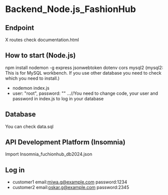 ﻿# Backend_Node.js_FashionHub
##  Endpoint 
X routes 
check documentation.html 

## How to start (Node.js)
npm install 
nodemon -g express jsonwebtoken dotenv cors mysql2 (mysql2: This is for MySQL workbench. If you use other database you need to check which you need to install.)
- nodemon index.js
- user: "root", password: "" ...//You need to change code, your user and password in index.js to log in your database 

## Database 
You can check data.sql

## API Development Platform (Insomnia)
Import Insomnia_fuchionhub_db2024.json

## Log in 
- customer1 email:miwa.g@example.com  password:1234
- customer2 email:oskar.g@example.com  password:2345
